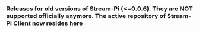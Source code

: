 ### Releases for old versions of Stream-Pi (<=0.0.6). **They are NOT supported officially anymore**. The active repository of Stream-Pi Client now resides [here](https://github.com/stream-pi/client)
